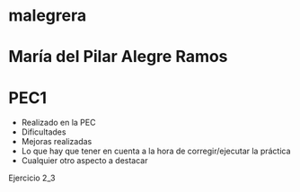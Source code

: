 # malegrera
# María del Pilar Alegre Ramos
# PEC1
* Realizado en la PEC
* Dificultades
* Mejoras realizadas
* Lo que hay que tener en cuenta a la hora de corregir/ejecutar la práctica
* Cualquier otro aspecto a destacar

Ejercicio 2_3
